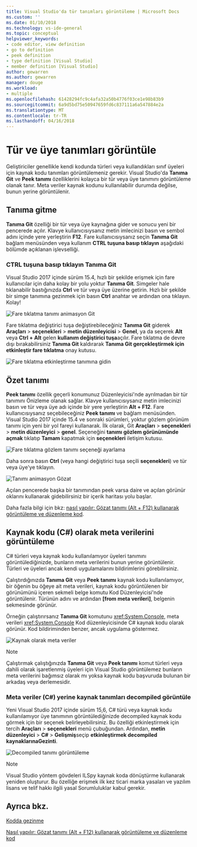 ```yaml
---
title: Visual Studio'da tür tanımları görüntüleme | Microsoft Docs
ms.custom: ''
ms.date: 01/10/2018
ms.technology: vs-ide-general
ms.topic: conceptual
helpviewer_keywords:
- code editor, view definition
- go to definition
- peek definition
- type definition [Visual Studio]
- member definition [Visual Studio]
author: gewarren
ms.author: gewarren
manager: douge
ms.workload:
- multiple
ms.openlocfilehash: 61428294fc9c4afa32a50b4776f03ce1e98b83b9
ms.sourcegitcommit: 6a9d5bd75e50947659fd6c837111a6a547884e2a
ms.translationtype: MT
ms.contentlocale: tr-TR
ms.lasthandoff: 04/16/2018
---
```

# <a name="view-type-and-member-definitions"></a>Tür ve üye tanımları görüntüle

Geliştiriciler genellikle kendi kodunda türleri veya kullandıkları sınıf üyeleri için kaynak kodu tanımları görüntülemeniz gerekir. Visual Studio'da **Tanıma Git** ve **Peek tanımı** özelliklerini kolayca bir tür veya üye tanımını görüntüleme olanak tanır. Meta veriler kaynak kodunu kullanılabilir durumda değilse, bunun yerine görüntülenir.

## <a name="go-to-definition"></a>Tanıma gitme

**Tanıma Git** özelliği bir tür veya üye kaynağına gider ve sonucu yeni bir pencerede açılır. Klavye kullanıcısıysanız metin imlecinizi basın ve sembol adını içinde yere yerleştirin **F12**. Fare kullanıcısıysanız seçin **Tanıma Git** bağlam menüsünden veya kullanım **CTRL tuşuna basıp tıklayın** aşağıdaki bölümde açıklanan işlevselliği.

### <a name="ctrl-click-go-to-definition"></a>CTRL tuşuna basıp tıklayın Tanıma Git

Visual Studio 2017 içinde sürüm 15.4, hızlı bir şekilde erişmek için fare kullanıcılar için daha kolay bir yolu yoktur **Tanıma Git**. Simgeler hale tıklanabilir bastığınızda **Ctrl** ve tür veya üye üzerine getirin. Hızlı bir şekilde bir simge tanımına gezinmek için basın **Ctrl** anahtar ve ardından ona tıklayın. Kolay!

![Fare tıklatma tanımı animasyon Git](../ide/media/click_gotodef.gif)

Fare tıklatma değiştirici tuşa değiştirebileceğiniz **Tanıma Git** giderek **Araçları** > **seçenekleri** > **metin düzenleyicisi**   >  **Genel**, ya da seçerek **Alt** veya **Ctrl + Alt** gelen **kullanım değiştirici tuşa**açılır. Fare tıklatma de devre dışı bırakabilirsiniz **Tanıma Git** kaldırarak **Tanıma Git gerçekleştirmek için etkinleştir fare tıklatma** onay kutusu.

![Fare tıklatma etkinleştirme tanımına gidin](../ide/media/editor_options_mouse_click_gotodef.png)

## <a name="peek-definition"></a>Özet tanımı

**Peek tanımı** özellik geçerli konumunuz Düzenleyicisi'nde ayrılmadan bir tür tanımını Önizleme olanak sağlar. Klavye kullanıcısıysanız metin imlecinizi basın ve tür veya üye adı içinde bir yere yerleştirin **Alt + F12**. Fare kullanıcısıysanız seçebileceğiniz **Peek tanımı** ve bağlam menüsünden. Visual Studio 2017 içinde 15.4 ve sonraki sürümleri, yoktur gözlem görünüm tanımı için yeni bir yol fareyi kullanarak. İlk olarak, Git **Araçları** > **seçenekleri** > **metin düzenleyici** > **genel**. Seçeneğini **tanımı gözlem görünümünde açmak** tıklatıp **Tamam** kapatmak için **seçenekleri** iletişim kutusu.

![Fare tıklatma gözlem tanımı seçeneği ayarlama](../ide/media/editor_options_peek_view.png)

Daha sonra basın **Ctrl** (veya hangi değiştirici tuşa seçili **seçenekleri**) ve tür veya üye'ye tıklayın.

![Tanımı animasyon Gözat](../ide/media/peek_definition.gif)

Açılan pencerede başka bir tanımından peek varsa daire ve açılan görünür oklarını kullanarak gidebilirsiniz bir içerik haritası yolu başlar.

Daha fazla bilgi için bkz: [nasıl yapılır: Gözat tanımı (Alt + F12) kullanarak görüntüleme ve düzenleme kod](how-to-view-and-edit-code-by-using-peek-definition-alt-plus-f12.md).

## <a name="view-metadata-as-source-code-c"></a>Kaynak kodu (C#) olarak meta verilerini görüntüleme

C# türleri veya kaynak kodu kullanılamıyor üyeleri tanımını görüntülediğinizde, bunların meta verilerini bunun yerine görüntülenir. Türleri ve üyeleri ancak kendi uygulamalarını bildirimlerini görebilirsiniz.

Çalıştırdığınızda **Tanıma Git** veya **Peek tanımı** kaynak kodu kullanılamıyor, bir öğenin bu öğeye ait meta verileri, kaynak kodu görüntülenen bir görünümünü içeren sekmeli belge komutu Kod Düzenleyicisi'nde görüntülenir. Türünün adını ve ardından **[from meta verileri]**, belgenin sekmesinde görünür.

Örneğin çalıştırırsanız **Tanıma Git** komutunu <xref:System.Console>, meta verileri <xref:System.Console> Kod düzenleyicisinde C# kaynak kodu olarak görünür. Kod bildiriminden benzer, ancak uygulama göstermez.

![Kaynak olarak meta veriler](../ide/media/metadatasource.png "MetadataSource")

> [!NOTE]
> Çalıştırmak çalıştığınızda **Tanıma Git** veya **Peek tanımı** komut türleri veya dahili olarak işaretlenmiş üyeleri için Visual Studio görüntülemez bunların meta verilerini bağımsız olarak mı yoksa kaynak kodu başvuruda bulunan bir arkadaş veya derlemesidir.

### <a name="view-decompiled-source-definitions-instead-of-metadata-c"></a>Meta veriler (C#) yerine kaynak tanımları decompiled görüntüle

Yeni Visual Studio 2017 içinde sürüm 15,6, C# türü veya kaynak kodu kullanılamıyor üye tanımının görüntülediğinizde decompiled kaynak kodu görmek için bir seçenek belirleyebilirsiniz. Bu özelliği etkinleştirmek için tercih **Araçları** > **seçenekleri** menü çubuğundan. Ardından, **metin düzenleyici** > **C#** > **Gelişmiş**seçip **etkinleştirmek decompiled kaynaklarınaGezinti**.

![Decompiled tanımı görüntüleme](media/go-to-definition-decompiled-sources.png)

> [!NOTE]
> Visual Studio yöntem gövdeleri ILSpy kaynak koda dönüştürme kullanarak yeniden oluşturur. Bu özelliğe erişmek ilk kez ticari marka yasaları ve yazılım lisans ve telif hakkı ilgili yasal Sorumluluklar kabul gerekir.

## <a name="see-also"></a>Ayrıca bkz.

[Kodda gezinme](../ide/navigating-code.md)

[Nasıl yapılır: Gözat tanımı (Alt + F12) kullanarak görüntüleme ve düzenleme kod](how-to-view-and-edit-code-by-using-peek-definition-alt-plus-f12.md)
